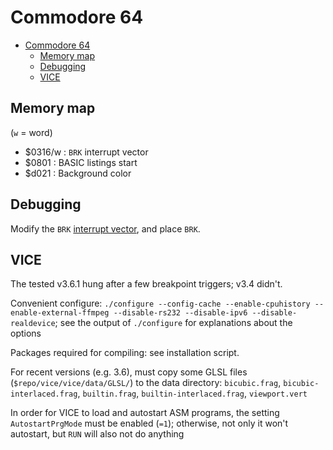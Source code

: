 # Commodore 64

- [Commodore 64](#commodore-64)
  - [Memory map](#memory-map)
  - [Debugging](#debugging)
  - [VICE](#vice)

## Memory map

(`w` = word)

- $0316/w : `BRK` interrupt vector
- $0801   : BASIC listings start
- $d021   : Background color

## Debugging

Modify the `BRK` [interrupt vector](#memory-map), and place `BRK`.

## VICE

The tested v3.6.1 hung after a few breakpoint triggers; v3.4 didn't.

Convenient configure: `./configure --config-cache --enable-cpuhistory --enable-external-ffmpeg --disable-rs232 --disable-ipv6 --disable-realdevice`; see the output of `./configure` for explanations about the options

Packages required for compiling: see installation script.

For recent versions (e.g. 3.6), must copy some GLSL files (`$repo/vice/vice/data/GLSL/`) to the data directory: `bicubic.frag`, `bicubic-interlaced.frag`, `builtin.frag`, `builtin-interlaced.frag`, `viewport.vert`

In order for VICE to load and autostart ASM programs, the setting `AutostartPrgMode` must be enabled (`=1`); otherwise, not only it won't autostart, but `RUN` will also not do anything
